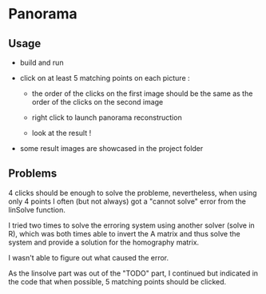 # Panorama

## Usage

- build and run

- click on at least 5 matching points on each picture :
	
	- the order of the clicks on the first image should be the same as the order of the clicks on the second image

	- right click to launch panorama reconstruction 

	- look at the result !

- some result images are showcased in the project folder

## Problems 

4 clicks should be enough to solve the probleme, nevertheless, when using only 4 points I often (but not always) got a "cannot solve" error from the linSolve function. 

I tried two times to solve the erroring system using another solver (solve in R), which was both times able to invert the A matrix and thus solve the system and provide a solution for the homography matrix.

I wasn't able to figure out what caused the error.

As the linsolve part was out of the "TODO" part, I continued but indicated in the code that when possible, 5 matching points should be clicked.